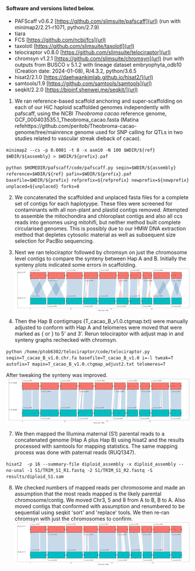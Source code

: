 #### Software and versions listed below.

- PAFScaff v0.6.2 [https://github.com/slimsuite/pafscaff](url) (run with minimap2/2.21-r1071, python/2.7.9)
- tiara
- FCS [https://github.com/ncbi/fcs](url)
- taxolotl [https://github.com/slimsuite/taxolotl](url)
- telociraptor v0.8.0 [https://github.com/slimsuite/telociraptor](url)
- chromsyn v1.2.1 [https://github.com/slimsuite/chromsyn](url) (run with outputs from BUSCO v 5.1.2 with lineage dataset embryophyta_odb10 (Creation date: 2024-01-08), R/4.3.2, python/3.6.5
- hisat2/2.1.0 [https://daehwankimlab.github.io/hisat2/](url)
- samtools/1.9 [https://github.com/samtools/samtools](url)
- seqkit/2.2.0 [https://bioinf.shenwei.me/seqkit/](url)

1. We ran reference-based scaffold anchoring and super-scaffolding on each of our HiC haploid scaffolded genomes independently with pafscaff, using the NCBI _Theobroma cacao_ reference genome, GCF_000403535.1_Theobroma_cacao.fasta (Matina refehttps://github.com/peritob/Theobroma-cacao-genome/tree/mainrence genome used for SNP calling for QTLs in two studies related to vascular streak dieback of cacao).

`
minimap2 --cs -p 0.0001 -t 8 -x asm10 -N 100 $WDIR/${ref}  $WDIR/${assembly} > $WDIR/${prefix}.paf
`

`
python $HOMEDIR/pafscaff/code/pafscaff.py seqin=$WDIR/${assembly} reference=$WDIR/${ref} pafin=$WDIR/${prefix}.paf basefile=$WDIR/${prefix} refprefix=${refprefix} newprefix=${newprefix} unplaced=${unplaced} forks=8
`

2. We concatenated the scaffolded and unplaced fasta files for a complete set of contigs for each haplotyype. These files were screened for contaminants with all non-plant and plastid contigs removed. Attempted to assemble the mitochondira and chloroplast contigs and also all ccs reads into genomes using mitohifi, but neither method built complete circularised genomes. This is possibly due to our HMW DNA extraction method that depletes cytosolic material as well as subsequent size selection for PacBio sequencing.

3. Next we ran telociraptor followed by chromsyn on just the chromosome level contigs to compare the synteny between Hap A and B.  Initially the synteny plots indicated some errors in scaffolding.
 ![Alt text](https://github.com/peritob/Theobroma-cacao-genome/blob/main/T_cacao_v1.0.png)

4. Then the Hap B contigmaps (T_cacao_B_v1.0.ctgmap.txt) were manually adjusted to conform with Hap A and telomeres were moved that were marked as { or } to 5' and 3'. Rerun telociraptor with adjust map in and synteny graphs rechecked with chromsyn.

`
python /home/ptob6302/telociraptor/code/telociraptor.py seqin=T_cacao_B_v1.0.chr.fa basefile=T_cacao_B_v1.0 i=-l tweak=T autofix=T mapin=T_cacao_B_v1.0.ctgmap_adjust2.txt telomeres=T
`

After tweaking the synteny was improved.
![Alt text](https://github.com/peritob/Theobroma-cacao-genome/blob/main/T_cacao_v1.1.png)

7. We then mapped the Illumina maternal (S1) parental reads to a concatenated genome (Hap A plus Hap B) using hisat2 and the results processed with samtools for mapping statistics. The same mapping process was done with paternal reads (RUQ1347).

`
hisat2	-p 16 --summary-file diploid_assembly -x diploid_assembly --no-unal -1 S1/TRIM_S1_R1.fastq -2 S1/TRIM_S1_R2.fastq -S results/diploid_S1.sam
`

8. We checked numbers of mapped reads per chromosome and made an assumption that the most reads mapped is the likely parental chromosome/contig. We moved Chr3, 5 and 8 from A to B, B to A. Also moved contigs that conformed with assumption and renumbered to be sequential using seqkit 'sort' and 'replace' tools. We then re-ran chromsyn with just the chromosomes to confirm.
 ![Alt text](https://github.com/peritob/Theobroma-cacao-genome/blob/main/T_cacao_v1.3.png)
